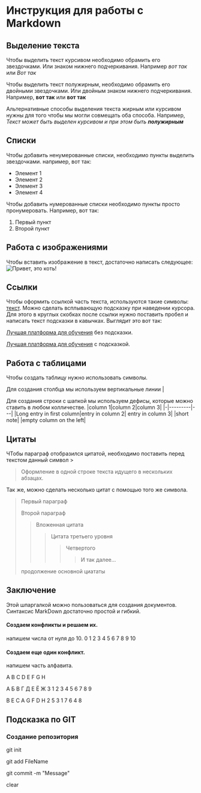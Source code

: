 # Инструкция для работы с Markdown

## Выделение текста

Чтобы выделить текст курсивом необходимо обрамить его звездочками. Или знаком нижнего подчеркивания. Например *вот так* или _Вот так_

 Чтобы выделить текст полужирным, необходимо обрамить его двойными звездочками. Или двойным знаком нижнего подчеркивания. Например, **вот так** или __вот так__

Альтернативные способы выделения текста жирным или курсивом нужны для того чтобы мы могли совмещать оба способа. Например, _Текст может быть выделен курсивом и при этом быть **полужирным**_

## Списки

Чтобы добавить ненумерованные списки, необходимо пункты выделить звездочками. например, вот так:
* Элемент 1
* Элемент 2
* Элемент 3
* Элемент 4

Чтобы добавить нумерованные списки необходимо пункты просто пронумеровать.
Например, вот так:
1. Первый пункт
2. Второй пункт

## Работа с изображениями

Чтобы вставить изображение в текст, достаточно написать следующее:
![Привет, это коть!](Flex.jpg)

## Ссылки

Чтобы оформить ссылкой часть текста, используются такие символы: [текст](ссылка). 
Можно сделать всплывающую подсказку при наведении курсора. Для этого в круглых скобках после ссылки нужно поставить пробел и написать текст подсказки в кавычках.
Выглядит это вот так:

[Лучшая платформа для обучения](https://gb.ru) без подсказки.

[Лучшая платформа для обучения](https://gb.ru "подсказка") с подсказкой.

## Работа с таблицами

Чтобы создать таблицу нужно использовать символы.

Для создания столбца мы используем вертикальные линии |

Для создания строки с шапкой мы используем дефисы, которые можно ставить в любом колличестве.
|column 1|column 2|column 3|
|-|---------|---|
|Long entry in first column|entry in column 2| entry in column 3|
|short note| |empty column on the left|

## Цитаты

ЧТобы параграф отобразился цитатой, необходимо поставить перед текстом данный символ >
> Оформление в одной строке
текста
идущего в
нескольких
абзацах.

Так же, можно сделать несколько цитат с помощью того же символа.

> Первый параграф
>
> Второй параграф
>
>>Вложенная цитата
>>>Цитата третьего уровня
>>>>Четвертого
>>>>> И так далее...
> 
> продолжение основной циататы

## Заключение

Этой шпаргалкой можно пользоваться для создания документов. Синтаксис MarkDown достаточно простой и гибкий. 




#### Cоздаем конфликты и решаем их.
напишем числа от нуля до 10.
0 1 2 3 4 5 6 7 8 9 10

#### Создаем еще один конфликт.
напишем часть алфавита.

A B C D E F G H

А Б В Г Д Е Ё Ж З
1 2 3 4 5 6 7 8 9

B E C A G F D H 
2 5 3 1 7 6 4 8 

## Подсказка по GIT

### Создание репозитория

git init

git add FileName

git commit -m "Message"

clear
